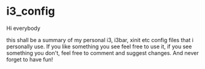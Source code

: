 # i3_config

Hi everybody

this shall be a summary of my personal i3, i3bar, xinit etc config files that i personally use.
If you like something you see feel free to use it, if you see something you don't, feel free to comment
and suggest changes. And never forget to have fun!
